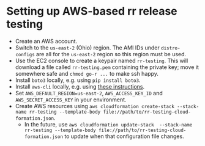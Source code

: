 # Setting up AWS-based rr release testing

* Create an AWS account.
* Switch to the `us-east-2` (Ohio) region. The AMI IDs under `distro-configs` are all for the `us-east-2` region so this region must be used.
* Use the EC2 console to create a keypair named `rr-testing`. This will download a file called `rr-testing.pem` containing the private key; move it somewhere safe and `chmod go-r ...` to make ssh happy.
* Install `boto3` locally, e.g. using `pip install boto3`.
* Install `aws-cli` locally, e.g. using [these instructions](https://docs.aws.amazon.com/cli/latest/userguide/getting-started-install.html).
* Set `AWS_DEFAULT_REGION=us-east-2`, `AWS_ACCESS_KEY_ID` and `AWS_SECRET_ACCESS_KEY` in your environment.
* Create AWS resources using `aws cloudformation create-stack --stack-name rr-testing --template-body file://path/to/rr-testing-cloud-formation.json`.
  * In the future, use `aws cloudformation update-stack  --stack-name rr-testing --template-body file://path/to/rr-testing-cloud-formation.json` to update when that configuration file changes.
